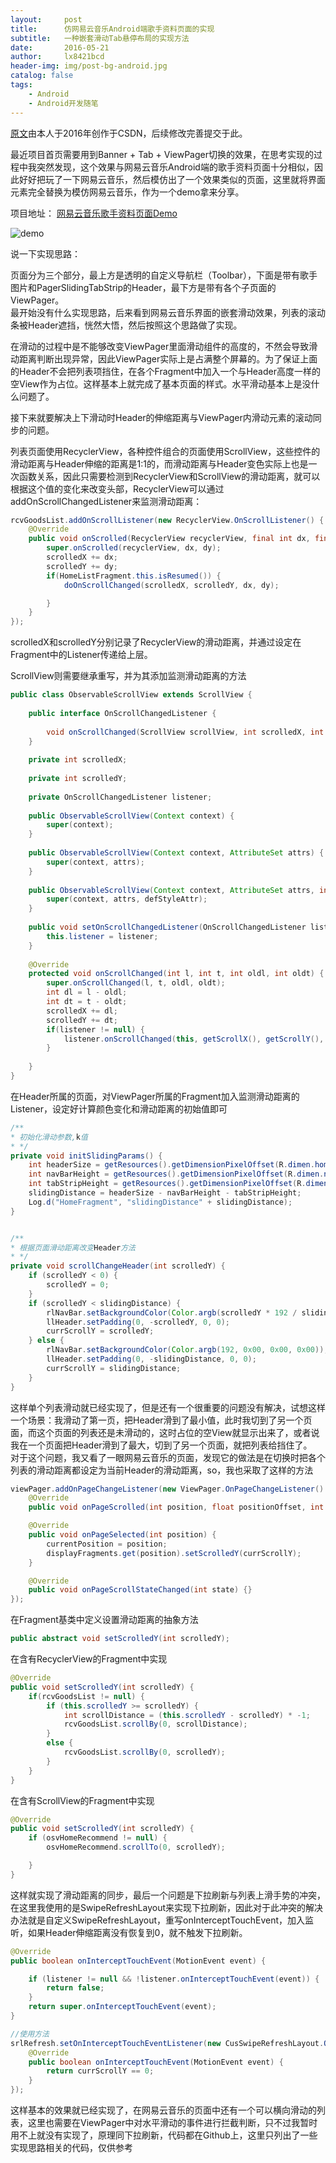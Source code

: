 ```yaml
---
layout:     post
title:      仿网易云音乐Android端歌手资料页面的实现
subtitle:   一种嵌套滑动Tab悬停布局的实现方法
date:       2016-05-21
author:     lx8421bcd
header-img: img/post-bg-android.jpg
catalog: false
tags:
    - Android
    - Android开发随笔
---
```


[原文](https://blog.csdn.net/u011734444/article/details/51471182)由本人于2016年创作于CSDN，后续修改完善提交于此。 

最近项目首页需要用到Banner + Tab + ViewPager切换的效果，在思考实现的过程中我突然发现，这个效果与网易云音乐Android端的歌手资料页面十分相似，因此好好把玩了一下网易云音乐，然后模仿出了一个效果类似的页面，这里就将界面元素完全替换为模仿网易云音乐，作为一个demo拿来分享。  

项目地址： [网易云音乐歌手资料页面Demo](https://github.com/lx8421bcd/NetEaseProfileDemo)  

![demo](https://raw.githubusercontent.com/lx8421bcd/NetEaseProfileDemo/master/picture/demo.gif)

说一下实现思路：  

页面分为三个部分，最上方是透明的自定义导航栏（Toolbar），下面是带有歌手图片和PagerSlidingTabStrip的Header，最下方是带有各个子页面的ViewPager。  
最开始没有什么实现思路，后来看到网易云音乐界面的嵌套滑动效果，列表的滚动条被Header遮挡，恍然大悟，然后按照这个思路做了实现。  

在滑动的过程中是不能够改变ViewPager里面滑动组件的高度的，不然会导致滑动距离判断出现异常，因此ViewPager实际上是占满整个屏幕的。为了保证上面的Header不会把列表项挡住，在各个Fragment中加入一个与Header高度一样的空View作为占位。这样基本上就完成了基本页面的样式。水平滑动基本上是没什么问题了。  

接下来就要解决上下滑动时Header的伸缩距离与ViewPager内滑动元素的滚动同步的问题。  

列表页面使用RecyclerView，各种控件组合的页面使用ScrollView，这些控件的滑动距离与Header伸缩的距离是1:1的，而滑动距离与Header变色实际上也是一次函数关系，因此只需要检测到RecyclerView和ScrollView的滑动距离，就可以根据这个值的变化来改变头部，RecyclerView可以通过addOnScrollChangedListener来监测滑动距离：  
```java
rcvGoodsList.addOnScrollListener(new RecyclerView.OnScrollListener() {
    @Override
    public void onScrolled(RecyclerView recyclerView, final int dx, final int dy) {
        super.onScrolled(recyclerView, dx, dy);
        scrolledX += dx;
        scrolledY += dy;
        if(HomeListFragment.this.isResumed()) {
            doOnScrollChanged(scrolledX, scrolledY, dx, dy);

        }
    }
});
```
scrolledX和scrolledY分别记录了RecyclerView的滑动距离，并通过设定在Fragment中的Listener传递给上层。

ScrollView则需要继承重写，并为其添加监测滑动距离的方法
```java
public class ObservableScrollView extends ScrollView {
 
    public interface OnScrollChangedListener {
 
        void onScrollChanged(ScrollView scrollView, int scrolledX, int scrolledY, int dx, int dy);
    }
 
    private int scrolledX;
 
    private int scrolledY;
 
    private OnScrollChangedListener listener;
 
    public ObservableScrollView(Context context) {
        super(context);
    }
 
    public ObservableScrollView(Context context, AttributeSet attrs) {
        super(context, attrs);
    }
 
    public ObservableScrollView(Context context, AttributeSet attrs, int defStyleAttr) {
        super(context, attrs, defStyleAttr);
    }
 
    public void setOnScrollChangedListener(OnScrollChangedListener listener) {
        this.listener = listener;
    }
 
    @Override
    protected void onScrollChanged(int l, int t, int oldl, int oldt) {
        super.onScrollChanged(l, t, oldl, oldt);
        int dl = l - oldl;
        int dt = t - oldt;
        scrolledX += dl;
        scrolledY += dt;
        if(listener != null) {
            listener.onScrollChanged(this, getScrollX(), getScrollY(), dl, dt);
        }
 
    }
}
```
在Header所属的页面，对ViewPager所属的Fragment加入监测滑动距离的Listener，设定好计算颜色变化和滑动距离的初始值即可  
```java
/**
* 初始化滑动参数,k值
* */
private void initSlidingParams() {
    int headerSize = getResources().getDimensionPixelOffset(R.dimen.home_header_size);
    int navBarHeight = getResources().getDimensionPixelOffset(R.dimen.nav_bar_height);
    int tabStripHeight = getResources().getDimensionPixelOffset(R.dimen.tabstrip_height);
    slidingDistance = headerSize - navBarHeight - tabStripHeight;
    Log.d("HomeFragment", "slidingDistance" + slidingDistance);
}


/**
* 根据页面滑动距离改变Header方法
* */
private void scrollChangeHeader(int scrolledY) {
    if (scrolledY < 0) {
        scrolledY = 0;
    }
    if (scrolledY < slidingDistance) {
        rlNavBar.setBackgroundColor(Color.argb(scrolledY * 192 / slidingDistance, 0x00, 0x00, 0x00));
        llHeader.setPadding(0, -scrolledY, 0, 0);
        currScrollY = scrolledY;
    } else {
        rlNavBar.setBackgroundColor(Color.argb(192, 0x00, 0x00, 0x00));
        llHeader.setPadding(0, -slidingDistance, 0, 0);
        currScrollY = slidingDistance;
    }
}
```
这样单个列表滑动就已经实现了，但是还有一个很重要的问题没有解决，试想这样一个场景：我滑动了第一页，把Header滑到了最小值，此时我切到了另一个页面，而这个页面的列表还是未滑动的，这时占位的空View就显示出来了，或者说我在一个页面把Header滑到了最大，切到了另一个页面，就把列表给挡住了。  
对于这个问题，我又看了一眼网易云音乐的页面，发现它的做法是在切换时把各个列表的滑动距离都设定为当前Header的滑动距离，so，我也采取了这样的方法  
```java
viewPager.addOnPageChangeListener(new ViewPager.OnPageChangeListener() {
    @Override
    public void onPageScrolled(int position, float positionOffset, int positionOffsetPixels) {}

    @Override
    public void onPageSelected(int position) {
        currentPosition = position;
        displayFragments.get(position).setScrolledY(currScrollY);
    }

    @Override
    public void onPageScrollStateChanged(int state) {}
});
```
在Fragment基类中定义设置滑动距离的抽象方法
```java
public abstract void setScrolledY(int scrolledY);
```
在含有RecyclerView的Fragment中实现
```java
@Override
public void setScrolledY(int scrolledY) {
    if(rcvGoodsList != null) {
        if (this.scrolledY >= scrolledY) {
            int scrollDistance = (this.scrolledY - scrolledY) * -1;
            rcvGoodsList.scrollBy(0, scrollDistance);
        }
        else {
            rcvGoodsList.scrollBy(0, scrolledY);
        }
    }
}
```
在含有ScrollView的Fragment中实现  
```java
@Override
public void setScrolledY(int scrolledY) {
    if (osvHomeRecommend != null) {
        osvHomeRecommend.scrollTo(0, scrolledY);

    }
}
```
这样就实现了滑动距离的同步，最后一个问题是下拉刷新与列表上滑手势的冲突，在这里我使用的是SwipeRefreshLayout来实现下拉刷新，因此对于此冲突的解决办法就是自定义SwipeRefreshLayout，重写onInterceptTouchEvent，加入监听，如果Header伸缩距离没有恢复到0，就不触发下拉刷新。  
```java
@Override
public boolean onInterceptTouchEvent(MotionEvent event) {

    if (listener != null && !listener.onInterceptTouchEvent(event)) {
        return false;
    }
    return super.onInterceptTouchEvent(event);
}

//使用方法
srlRefresh.setOnInterceptTouchEventListener(new CusSwipeRefreshLayout.OnInterceptTouchEventListener() {
    @Override
    public boolean onInterceptTouchEvent(MotionEvent event) {
        return currScrollY == 0;
    }
});
```
这样基本的效果就已经实现了，在网易云音乐的页面中还有一个可以横向滑动的列表，这里也需要在ViewPager中对水平滑动的事件进行拦截判断，只不过我暂时用不上就没有实现了，原理同下拉刷新，代码都在Github上，这里只列出了一些实现思路相关的代码，仅供参考  
